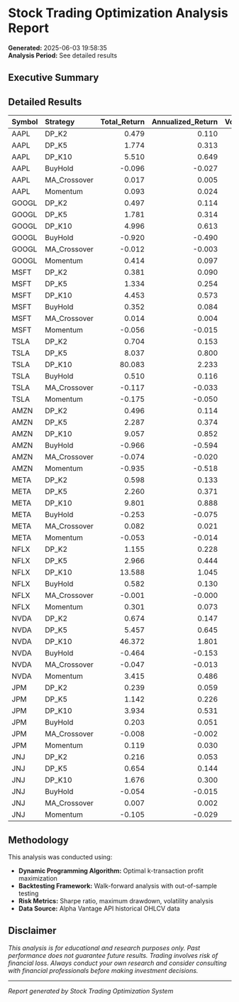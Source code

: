 # Stock Trading Optimization Analysis Report

**Generated:** 2025-06-03 19:58:35  
**Analysis Period:** See detailed results

## Executive Summary


## Detailed Results

| Symbol   | Strategy     |   Total_Return |   Annualized_Return |   Volatility |   Sharpe_Ratio |   Max_Drawdown |   Number_of_Trades |   Win_Rate |
|:---------|:-------------|---------------:|--------------------:|-------------:|---------------:|---------------:|-------------------:|-----------:|
| AAPL     | DP_K2        |          0.479 |               0.110 |        0.057 |          1.515 |          0.001 |                 22 |      0.955 |
| AAPL     | DP_K5        |          1.774 |               0.313 |        0.088 |          2.926 |          0.002 |                 41 |      0.927 |
| AAPL     | DP_K10       |          5.510 |               0.649 |        0.109 |          4.481 |          0.002 |                 82 |      1.000 |
| AAPL     | BuyHold      |         -0.096 |              -0.027 |        0.206 |         -0.125 |          0.336 |                 10 |      0.400 |
| AAPL     | MA_Crossover |          0.017 |               0.005 |        0.007 |         -2.354 |          0.001 |                  0 |      0.000 |
| AAPL     | Momentum     |          0.093 |               0.024 |        0.132 |          0.093 |          0.186 |                 24 |      0.250 |
| GOOGL    | DP_K2        |          0.497 |               0.114 |        0.066 |          1.361 |          0.003 |                 23 |      0.913 |
| GOOGL    | DP_K5        |          1.781 |               0.314 |        0.098 |          2.636 |          0.002 |                 45 |      0.978 |
| GOOGL    | DP_K10       |          4.996 |               0.613 |        0.111 |          4.197 |          0.003 |                 77 |      0.987 |
| GOOGL    | BuyHold      |         -0.920 |              -0.490 |        0.562 |         -0.185 |          0.971 |                 12 |      0.667 |
| GOOGL    | MA_Crossover |         -0.012 |              -0.003 |        0.022 |         -1.027 |          0.028 |                  0 |      0.000 |
| GOOGL    | Momentum     |          0.414 |               0.097 |        0.163 |          0.525 |          0.172 |                 20 |      0.450 |
| MSFT     | DP_K2        |          0.381 |               0.090 |        0.044 |          1.534 |          0.001 |                 19 |      1.000 |
| MSFT     | DP_K5        |          1.334 |               0.254 |        0.073 |          2.876 |          0.003 |                 41 |      0.976 |
| MSFT     | DP_K10       |          4.453 |               0.573 |        0.104 |          4.206 |          0.003 |                 76 |      0.987 |
| MSFT     | BuyHold      |          0.352 |               0.084 |        0.257 |          0.364 |          0.405 |                 14 |      0.571 |
| MSFT     | MA_Crossover |          0.014 |               0.004 |        0.019 |         -0.845 |          0.036 |                  0 |      0.000 |
| MSFT     | Momentum     |         -0.056 |              -0.015 |        0.135 |         -0.193 |          0.270 |                 31 |      0.290 |
| TSLA     | DP_K2        |          0.704 |               0.153 |        0.092 |          1.376 |          0.002 |                 16 |      0.938 |
| TSLA     | DP_K5        |          8.037 |               0.800 |        0.203 |          2.891 |          0.002 |                 45 |      0.978 |
| TSLA     | DP_K10       |         80.083 |               2.233 |        0.266 |          4.479 |          0.002 |                 85 |      0.988 |
| TSLA     | BuyHold      |          0.510 |               0.116 |        0.499 |          0.429 |          0.527 |                 11 |      0.455 |
| TSLA     | MA_Crossover |         -0.117 |              -0.033 |        0.047 |         -1.120 |          0.117 |                  0 |      0.000 |
| TSLA     | Momentum     |         -0.175 |              -0.050 |        0.462 |          0.198 |          0.756 |                 37 |      0.243 |
| AMZN     | DP_K2        |          0.496 |               0.114 |        0.060 |          1.485 |          0.002 |                 20 |      0.900 |
| AMZN     | DP_K5        |          2.287 |               0.374 |        0.117 |          2.598 |          0.002 |                 43 |      0.977 |
| AMZN     | DP_K10       |          9.057 |               0.852 |        0.144 |          4.212 |          0.002 |                 78 |      0.987 |
| AMZN     | BuyHold      |         -0.966 |              -0.594 |        0.587 |         -0.558 |          0.981 |                 12 |      0.417 |
| AMZN     | MA_Crossover |         -0.074 |              -0.020 |        0.043 |         -0.917 |          0.103 |                  0 |      0.000 |
| AMZN     | Momentum     |         -0.935 |              -0.518 |        0.523 |         -0.366 |          0.955 |                 24 |      0.292 |
| META     | DP_K2        |          0.598 |               0.133 |        0.068 |          1.571 |          0.003 |                 19 |      0.947 |
| META     | DP_K5        |          2.260 |               0.371 |        0.104 |          2.889 |          0.003 |                 46 |      0.913 |
| META     | DP_K10       |          9.801 |               0.888 |        0.144 |          4.361 |          0.003 |                 82 |      0.963 |
| META     | BuyHold      |         -0.253 |              -0.075 |        0.404 |         -0.034 |          0.786 |                 10 |      0.500 |
| META     | MA_Crossover |          0.082 |               0.021 |        0.044 |          0.043 |          0.050 |                  0 |      0.000 |
| META     | Momentum     |         -0.053 |              -0.014 |        0.292 |          0.028 |          0.645 |                 32 |      0.219 |
| NFLX     | DP_K2        |          1.155 |               0.228 |        0.122 |          1.572 |          0.002 |                 26 |      0.962 |
| NFLX     | DP_K5        |          2.966 |               0.444 |        0.135 |          2.649 |          0.001 |                 48 |      1.000 |
| NFLX     | DP_K10       |         13.588 |               1.045 |        0.178 |          3.990 |          0.002 |                 78 |      0.987 |
| NFLX     | BuyHold      |          0.582 |               0.130 |        0.395 |          0.468 |          0.607 |                 13 |      0.615 |
| NFLX     | MA_Crossover |         -0.001 |              -0.000 |        0.007 |         -2.759 |          0.011 |                  0 |      0.000 |
| NFLX     | Momentum     |          0.301 |               0.073 |        0.228 |          0.333 |          0.383 |                 29 |      0.345 |
| NVDA     | DP_K2        |          0.674 |               0.147 |        0.070 |          1.713 |          0.001 |                 20 |      1.000 |
| NVDA     | DP_K5        |          5.457 |               0.645 |        0.154 |          3.188 |          0.001 |                 38 |      1.000 |
| NVDA     | DP_K10       |         46.372 |               1.801 |        0.214 |          4.827 |          0.002 |                 77 |      0.987 |
| NVDA     | BuyHold      |         -0.464 |              -0.153 |        0.672 |          0.450 |          0.921 |                 11 |      0.636 |
| NVDA     | MA_Crossover |         -0.047 |              -0.013 |        0.036 |         -0.893 |          0.078 |                  0 |      0.000 |
| NVDA     | Momentum     |          3.415 |               0.486 |        0.323 |          1.322 |          0.268 |                 33 |      0.364 |
| JPM      | DP_K2        |          0.239 |               0.059 |        0.030 |          1.251 |          0.001 |                 19 |      0.947 |
| JPM      | DP_K5        |          1.142 |               0.226 |        0.062 |          2.966 |          0.002 |                 40 |      0.950 |
| JPM      | DP_K10       |          3.934 |               0.531 |        0.086 |          4.746 |          0.001 |                 76 |      1.000 |
| JPM      | BuyHold      |          0.203 |               0.051 |        0.206 |          0.246 |          0.417 |                 11 |      0.455 |
| JPM      | MA_Crossover |         -0.008 |              -0.002 |        0.003 |         -6.386 |          0.008 |                  1 |      0.000 |
| JPM      | Momentum     |          0.119 |               0.030 |        0.101 |          0.149 |          0.155 |                 23 |      0.304 |
| JNJ      | DP_K2        |          0.216 |               0.053 |        0.028 |          1.166 |          0.003 |                 21 |      0.857 |
| JNJ      | DP_K5        |          0.654 |               0.144 |        0.043 |          2.698 |          0.003 |                 41 |      0.951 |
| JNJ      | DP_K10       |          1.676 |               0.300 |        0.058 |          4.182 |          0.003 |                 68 |      0.971 |
| JNJ      | BuyHold      |         -0.054 |              -0.015 |        0.152 |         -0.154 |          0.256 |                 13 |      0.538 |
| JNJ      | MA_Crossover |          0.007 |               0.002 |        0.019 |         -0.933 |          0.034 |                  0 |      0.000 |
| JNJ      | Momentum     |         -0.105 |              -0.029 |        0.085 |         -0.541 |          0.202 |                 25 |      0.360 |

## Methodology

This analysis was conducted using:

- **Dynamic Programming Algorithm:** Optimal k-transaction profit maximization
- **Backtesting Framework:** Walk-forward analysis with out-of-sample testing
- **Risk Metrics:** Sharpe ratio, maximum drawdown, volatility analysis
- **Data Source:** Alpha Vantage API historical OHLCV data

## Disclaimer

*This analysis is for educational and research purposes only. Past performance does not guarantee future results. Trading involves risk of financial loss. Always conduct your own research and consider consulting with financial professionals before making investment decisions.*

---

*Report generated by Stock Trading Optimization System*
